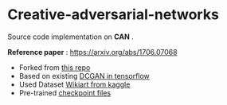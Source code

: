 # Creative-adversarial-networks

Source code implementation on **CAN** .

**Reference paper** : https://arxiv.org/abs/1706.07068 


- Forked from [this repo](https://github.com/KIMSEUNGGYU/AI-Art-Lab)
- Based on existing [DCGAN in tensorflow](https://github.com/carpedm20/DCGAN-tensorflow)
- Used Dataset [Wikiart from kaggle](https://www.kaggle.com/c/painter-by-numbers/data)
- Pre-trained [checkpoint files](https://drive.google.com/open?id=1-7TFfo5lBj9zmjQHSRl_MMy99DxDCh50)
